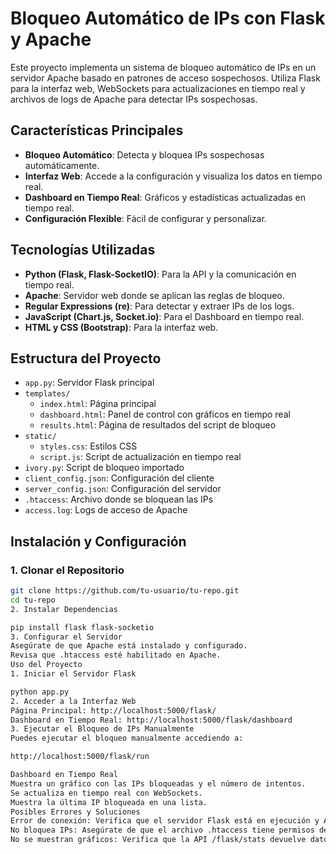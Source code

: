 # Bloqueo Automático de IPs con Flask y Apache



Este proyecto implementa un sistema de bloqueo automático de IPs en un servidor Apache basado en patrones de acceso sospechosos. Utiliza Flask para la interfaz web, WebSockets para actualizaciones en tiempo real y archivos de logs de Apache para detectar IPs sospechosas.

## Características Principales

- **Bloqueo Automático**: Detecta y bloquea IPs sospechosas automáticamente.
- **Interfaz Web**: Accede a la configuración y visualiza los datos en tiempo real.
- **Dashboard en Tiempo Real**: Gráficos y estadísticas actualizadas en tiempo real.
- **Configuración Flexible**: Fácil de configurar y personalizar.

## Tecnologías Utilizadas

- **Python (Flask, Flask-SocketIO)**: Para la API y la comunicación en tiempo real.
- **Apache**: Servidor web donde se aplican las reglas de bloqueo.
- **Regular Expressions (re)**: Para detectar y extraer IPs de los logs.
- **JavaScript (Chart.js, Socket.io)**: Para el Dashboard en tiempo real.
- **HTML y CSS (Bootstrap)**: Para la interfaz web.

## Estructura del Proyecto

- `app.py`: Servidor Flask principal
- `templates/`
  - `index.html`: Página principal
  - `dashboard.html`: Panel de control con gráficos en tiempo real
  - `results.html`: Página de resultados del script de bloqueo
- `static/`
  - `styles.css`: Estilos CSS
  - `script.js`: Script de actualización en tiempo real
- `ivory.py`: Script de bloqueo importado
- `client_config.json`: Configuración del cliente
- `server_config.json`: Configuración del servidor
- `.htaccess`: Archivo donde se bloquean las IPs
- `access.log`: Logs de acceso de Apache



## Instalación y Configuración

### 1. Clonar el Repositorio

```bash
git clone https://github.com/tu-usuario/tu-repo.git
cd tu-repo
2. Instalar Dependencias

pip install flask flask-socketio
3. Configurar el Servidor
Asegúrate de que Apache está instalado y configurado.
Revisa que .htaccess esté habilitado en Apache.
Uso del Proyecto
1. Iniciar el Servidor Flask

python app.py
2. Acceder a la Interfaz Web
Página Principal: http://localhost:5000/flask/
Dashboard en Tiempo Real: http://localhost:5000/flask/dashboard
3. Ejecutar el Bloqueo de IPs Manualmente
Puedes ejecutar el bloqueo manualmente accediendo a:

http://localhost:5000/flask/run

Dashboard en Tiempo Real
Muestra un gráfico con las IPs bloqueadas y el número de intentos.
Se actualiza en tiempo real con WebSockets.
Muestra la última IP bloqueada en una lista.
Posibles Errores y Soluciones
Error de conexión: Verifica que el servidor Flask está en ejecución y Apache está corriendo.
No bloquea IPs: Asegúrate de que el archivo .htaccess tiene permisos de escritura.
No se muestran gráficos: Verifica que la API /flask/stats devuelve datos correctamente
